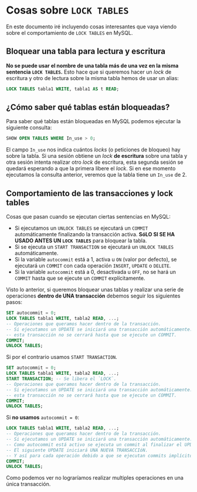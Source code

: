 # Cosas sobre `LOCK TABLES`

En este documento iré incluyendo cosas interesantes que vaya viendo sobre el comportamiento de `LOCK TABLES` en MySQL.

## Bloquear una tabla para lectura y escritura

**No se puede usar el nombre de una tabla más de una vez en la misma sentencia `LOCK TABLES`.** Esto hace que si queremos hacer un _lock_ de escritura y otro de lectura sobre la misma tabla hemos de usar un alias:

```sql
LOCK TABLES tabla1 WRITE, tabla1 AS t READ;
```

## ¿Cómo saber qué tablas están bloqueadas?

Para saber qué tablas están bloqueadas en MySQL podemos ejecutar la siguiente consulta:
```sql
SHOW OPEN TABLES WHERE In_use > 0;
```

El campo `In_use` nos indica cuántos _locks_ (o peticiones de bloqueo) hay sobre la tabla. Si una sesión obtiene un _lock_ **de escritura** sobre una tabla y otra sesión intenta realizar otro _lock_ de escritura, esta segunda sesión se quedará esperando a que la primera libere el _lock_. Si en ese momento ejecutamos la consulta anterior, veremos que la tabla tiene un `In_use` de 2.

## Comportamiento de las transacciones y lock tables

Cosas que pasan cuando se ejecutan ciertas sentencias en MySQL:

* Si ejecutamos un `UNLOCK TABLES` se ejecutará un `COMMIT` automáticamente finalizando la transacción activa. **SóLO SI SE HA USADO ANTES UN `LOCK TABLES`** para bloquear la tabla.
* Si se ejecuta un `START TRANSACTION` se ejecutará un `UNLOCK TABLES` automáticamente.
* Si la variable `autocommit` está a 1, activa u `ON` (valor por defecto), se ejecutará un `COMMIT` con cada operación `INSERT`, `UPDATE` o `DELETE`.
* Si la variable `autocommit` está a 0, desactivada u `OFF`, no se hará un `COMMIT` hasta que se ejecute un `COMMIT` explícitamente.

Visto lo anterior, si queremos bloquear unas tablas y realizar una serie de operaciones **dentro de UNA transacción** debemos seguir los siguientes pasos:

```sql
SET autocommit = 0;
LOCK TABLES tabla1 WRITE, tabla2 READ, ...;
-- Operaciones que queramos hacer dentro de la transacción.
-- Si ejecutamos un UPDATE se iniciará una transacción automáticamente.
-- esta transacción no se cerrará hasta que se ejecute un COMMIT.
COMMIT;
UNLOCK TABLES;
```

Si por el contrario usamos `START TRANSACTION`.

```sql
SET autocommit = 0;
LOCK TABLES tabla1 WRITE, tabla2 READ, ...;
START TRANSACTION; -- Se libera el `LOCK`.
-- Operaciones que queramos hacer dentro de la transacción.
-- Si ejecutamos un UPDATE se iniciará una transacción automáticamente.
-- esta transacción no se cerrará hasta que se ejecute un COMMIT.
COMMIT;
UNLOCK TABLES;
```

Si **no usamos** `autocommit = 0`:

```sql
LOCK TABLES tabla1 WRITE, tabla2 READ, ...;
-- Operaciones que queramos hacer dentro de la transacción.
-- Si ejecutamos un UPDATE se iniciará una transacción automáticamente.
-- Como autocommit está activo se ejecuta un commit al finalizar el UPDATE.
-- El siguiente UPDATE iniciará UNA NUEVA TRANSACCIóN.
-- Y así para cada operación debido a que se ejecutan commits implícitos.
COMMIT;
UNLOCK TABLES;
```

Como podemos ver no lograríamos realizar multiples operaciones en una única transacción.

